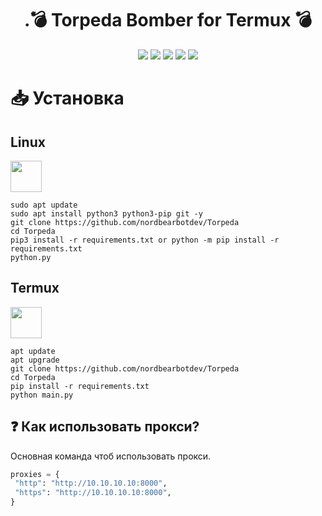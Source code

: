 <h1 align="center">.💣 Torpeda Bomber for Termux 💣 </h1> 
<div align="center">
<img src="https://img.shields.io/badge/Made%20with-Python-1f425f.svg"> <img src="https://svgshare.com/i/ZhY.svg"> <img src="https://img.shields.io/github/forks/nordbearbotdev/Torpeda?style=social&label=Fork&maxAge=2592000"> <img src="https://img.shields.io/github/stars/nordbearbotdev/Torpeda?style=social&label=Star&maxAge=2592000"> <img src="https://img.shields.io/badge/PRs-welcome-brightgreen.svg?style=flat-square"> 
</div>


# 📥 Установка

 <h2>Linux</h2><img src="https://cdn.pixabay.com/photo/2017/01/31/15/33/linux-2025130_1280.png width="50" height="50">

```
sudo apt update
sudo apt install python3 python3-pip git -y
git clone https://github.com/nordbearbotdev/Torpeda
cd Torpeda
pip3 install -r requirements.txt or python -m pip install -r requirements.txt
python.py
```

<h2>Termux</h2><img src="https://brandslogos.com/wp-content/uploads/images/large/terminal-logo.png" width="50" height="50">  

```
apt update
apt upgrade
git clone https://github.com/nordbearbotdev/Torpeda
cd Torpeda
pip install -r requirements.txt
python main.py
```

## ❓ Как использовать прокси?
Основная команда чтоб использовать прокси.

```python
proxies = {
 "http": "http://10.10.10.10:8000",
 "https": "http://10.10.10.10:8000",
}
```
